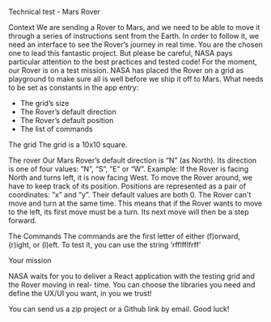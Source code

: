Technical test - Mars Rover

Context
We are sending a Rover to Mars, and we need to be able to move it through a series of instructions
sent from the Earth. In order to follow it, we need an interface to see the Rover’s journey in real
time.
You are the chosen one to lead this fantastic project. But please be careful, NASA pays particular
attention to the best practices and tested code!
For the moment, our Rover is on a test mission. NASA has placed the Rover on a grid as playground
to make sure all is well before we ship it off to Mars.
What needs to be set as constants in the app entry:
- The grid’s size
- The Rover’s default direction
- The Rover’s default position
- The list of commands

The grid
The grid is a 10x10 square.

The rover
Our Mars Rover’s default direction is “N” (as North). Its direction is one of four values: “N”, “S”, “E”
or “W”.
Example: If the Rover is facing North and turns left, it is now facing West.
To move the Rover around, we have to keep track of its position. Positions are represented as a pair
of coordinates: ”x” and ”y”. Their default values are both 0.
The Rover can't move and turn at the same time. This means that if the Rover wants to move to the
left, its first move must be a turn. Its next move will then be a step forward.

The Commands
The commands are the first letter of either (f)orward, (r)ight, or (l)eft.
To test it, you can use the string ‘rfflfflfrff’

Your mission

NASA waits for you to deliver a React application with the testing grid and the Rover moving in real-
time. You can choose the libraries you need and define the UX/UI you want, in you we trust!

You can send us a zip project or a Github link by email.
Good luck!